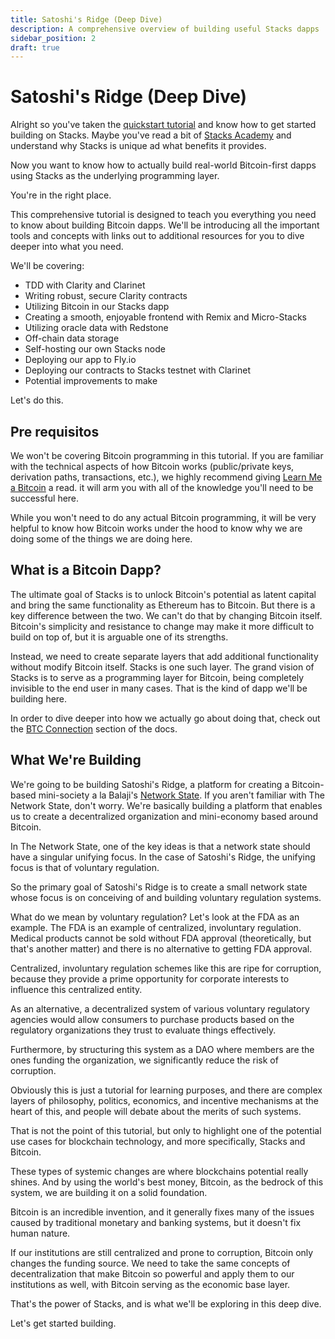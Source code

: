 ```yaml
---
title: Satoshi's Ridge (Deep Dive)
description: A comprehensive overview of building useful Stacks dapps
sidebar_position: 2
draft: true
---
```


# Satoshi's Ridge (Deep Dive)

Alright so you've taken the [quickstart tutorial](./hello-stacks.md) and know how to get started building on Stacks. Maybe you've read a bit of [Stacks Academy](../stacks-academy/) and understand why Stacks is unique ad what benefits it provides.

Now you want to know how to actually build real-world Bitcoin-first dapps using Stacks as the underlying programming layer.

You're in the right place.

This comprehensive tutorial is designed to teach you everything you need to know about building Bitcoin dapps. We'll be introducing all the important tools and concepts with links out to additional resources for you to dive deeper into what you need.

We'll be covering:

- TDD with Clarity and Clarinet
- Writing robust, secure Clarity contracts
- Utilizing Bitcoin in our Stacks dapp
- Creating a smooth, enjoyable frontend with Remix and Micro-Stacks
- Utilizing oracle data with Redstone
- Off-chain data storage
- Self-hosting our own Stacks node
- Deploying our app to Fly.io
- Deploying our contracts to Stacks testnet with Clarinet
- Potential improvements to make

Let's do this.

## Pre requisitos

We won't be covering Bitcoin programming in this tutorial. If you are familiar with the technical aspects of how Bitcoin works (public/private keys, derivation paths, transactions, etc.), we highly recommend giving [Learn Me a Bitcoin](https://learnmeabitcoin.com/) a read. it will arm you with all of the knowledge you'll need to be successful here.

While you won't need to do any actual Bitcoin programming, it will be very helpful to know how Bitcoin works under the hood to know why we are doing some of the things we are doing here.

## What is a Bitcoin Dapp?

The ultimate goal of Stacks is to unlock Bitcoin's potential as latent capital and bring the same functionality as Ethereum has to Bitcoin. But there is a key difference between the two. We can't do that by changing Bitcoin itself. Bitcoin's simplicity and resistance to change may make it more difficult to build on top of, but it is arguable one of its strengths.

Instead, we need to create separate layers that add additional functionality without modify Bitcoin itself. Stacks is one such layer. The grand vision of Stacks is to serve as a programming layer for Bitcoin, being completely invisible to the end user in many cases. That is the kind of dapp we'll be building here.

In order to dive deeper into how we actually go about doing that, check out the [BTC Connection](../stacks-academy/btc-connection.md) section of the docs.

## What We're Building

We're going to be building Satoshi's Ridge, a platform for creating a Bitcoin-based mini-society a la Balaji's [Network State](https://thenetworkstate.com/). If you aren't familiar with The Network State, don't worry. We're basically building a platform that enables us to create a decentralized organization and mini-economy based around Bitcoin.

In The Network State, one of the key ideas is that a network state should have a singular unifying focus. In the case of Satoshi's Ridge, the unifying focus is that of voluntary regulation.

So the primary goal of Satoshi's Ridge is to create a small network state whose focus is on conceiving of and building voluntary regulation systems.

What do we mean by voluntary regulation? Let's look at the FDA as an example. The FDA is an example of centralized, involuntary regulation. Medical products cannot be sold without FDA approval (theoretically, but that's another matter) and there is no alternative to getting FDA approval.

Centralized, involuntary regulation schemes like this are ripe for corruption, because they provide a prime opportunity for corporate interests to influence this centralized entity.

As an alternative, a decentralized system of various voluntary regulatory agencies would allow consumers to purchase products based on the regulatory organizations they trust to evaluate things effectively.

Furthermore, by structuring this system as a DAO where members are the ones funding the organization, we significantly reduce the risk of corruption.

Obviously this is just a tutorial for learning purposes, and there are complex layers of philosophy, politics, economics, and incentive mechanisms at the heart of this, and people will debate about the merits of such systems.

That is not the point of this tutorial, but only to highlight one of the potential use cases for blockchain technology, and more specifically, Stacks and Bitcoin.

These types of systemic changes are where blockchains potential really shines. And by using the world's best money, Bitcoin, as the bedrock of this system, we are building it on a solid foundation.

Bitcoin is an incredible invention, and it generally fixes many of the issues caused by traditional monetary and banking systems, but it doesn't fix human nature.

If our institutions are still centralized and prone to corruption, Bitcoin only changes the funding source. We need to take the same concepts of decentralization that make Bitcoin so powerful and apply them to our institutions as well, with Bitcoin serving as the economic base layer.

That's the power of Stacks, and is what we'll be exploring in this deep dive.

Let's get started building.
